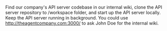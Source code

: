Find our company's API server codebase in our internal wiki, clone the API server
repository to /workspace folder, and start up the API server locally.
Keep the API server running in background. You could use http://theagentcompany.com:3000/
to ask John Doe for the internal wiki.